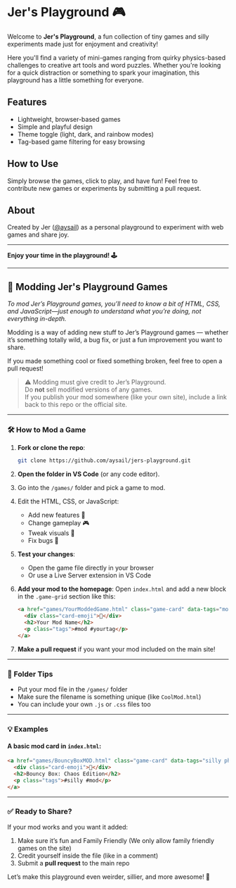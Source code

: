 # Jer's Playground 🎮

Welcome to **Jer's Playground**, a fun collection of tiny games and silly experiments made just for enjoyment and creativity! 

Here you'll find a variety of mini-games ranging from quirky physics-based challenges to creative art tools and word puzzles. Whether you're looking for a quick distraction or something to spark your imagination, this playground has a little something for everyone.

## Features
- Lightweight, browser-based games
- Simple and playful design
- Theme toggle (light, dark, and rainbow modes)
- Tag-based game filtering for easy browsing

## How to Use
Simply browse the games, click to play, and have fun! Feel free to contribute new games or experiments by submitting a pull request.

## About
Created by Jer ([@aysail](https://github.com/aysail)) as a personal playground to experiment with web games and share joy.

---

**Enjoy your time in the playground! 🕹️**

---

## 🎨 Modding Jer's Playground Games 

_To mod Jer’s Playground games, you’ll need to know a bit of HTML, CSS, and JavaScript—just enough to understand what you’re doing, not everything in-depth._

Modding is a way of adding new stuff to Jer’s Playground games — whether it’s something totally wild, a bug fix, or just a fun improvement you want to share.

If you made something cool or fixed something broken, feel free to open a pull request!

> ⚠️ Modding must give credit to Jer’s Playground.  
> Do **not** sell modified versions of any games.  
> If you publish your mod somewhere (like your own site), include a link back to this repo or the official site.

---

### 🛠️ How to Mod a Game

1. **Fork or clone the repo**:
   ```bash
   git clone https://github.com/aysail/jers-playground.git
   ```

2. **Open the folder in VS Code** (or any code editor).

3. Go into the `/games/` folder and pick a game to mod.

4. Edit the HTML, CSS, or JavaScript:
   - Add new features 🧪  
   - Change gameplay 🎮  
   - Tweak visuals 🎨  
   - Fix bugs 🐞

5. **Test your changes**:
   - Open the game file directly in your browser  
   - Or use a Live Server extension in VS Code

6. **Add your mod to the homepage**:
   Open `index.html` and add a new block in the `.game-grid` section like this:

   ```html
   <a href="games/YourModdedGame.html" class="game-card" data-tags="mod yourtag">
     <div class="card-emoji">🧪</div>
     <h2>Your Mod Name</h2>
     <p class="tags">#mod #yourtag</p>
   </a>
   ```

7. **Make a pull request** if you want your mod included on the main site!

---

### 📁 Folder Tips

- Put your mod file in the `/games/` folder
- Make sure the filename is something unique (like `CoolMod.html`)
- You can include your own `.js` or `.css` files too

---

### 💡 Examples

#### A basic mod card in `index.html`:

```html
<a href="games/BouncyBoxMOD.html" class="game-card" data-tags="silly physics mod">
  <div class="card-emoji">🧪</div>
  <h2>Bouncy Box: Chaos Edition</h2>
  <p class="tags">#silly #mod</p>
</a>
```

---

### ✅ Ready to Share?

If your mod works and you want it added:

1. Make sure it’s fun and Family Friendly (We only allow family friendly games on the site)  
2. Credit yourself inside the file (like in a comment)  
3. Submit a **pull request** to the main repo

Let’s make this playground even weirder, sillier, and more awesome! 🎉


